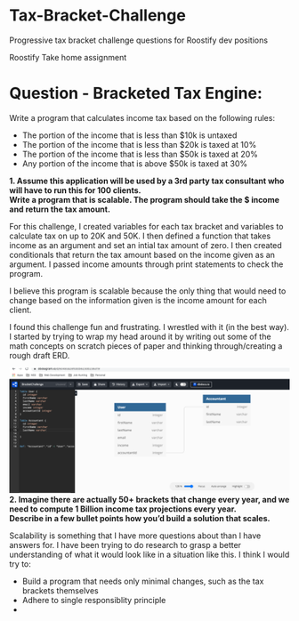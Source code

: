 # Tax-Bracket-Challenge

Progressive tax bracket challenge questions for Roostify dev positions

Roostify Take home assignment

# Question - Bracketed Tax Engine:

Write a program that calculates income tax based on the following rules:

- The portion of the income that is less than $10k is untaxed
- The portion of the income that is less than $20k is taxed at 10%
- The portion of the income that is less than $50k is taxed at 20%
- Any portion of the income that is above $50k is taxed at 30%

**1. Assume this application will be used by a 3rd party tax consultant who will have to run this for 100 clients.  
 Write a program that is scalable.
The program should take the $ income and return the tax amount.**

For this challenge, I created variables for each tax bracket and variables to calculate tax on up to 20K and 50K.
I then defined a function that takes income as an argument and set an intial tax amount of zero. I then created conditionals that return the tax amount based on the income given as an argument. I passed income amounts through print statements to check the program.

I believe this program is scalable because the only thing that would need to change based on the information given is the income amount for each client.

I found this challenge fun and frustrating. I wrestled with it (in the best way). I started by trying to wrap my head around it by writing out some of the math concepts on scratch pieces of paper and thinking through/creating a rough draft ERD.

![ERD](BracketERD.png)
**2. Imagine there are actually 50+ brackets that change every year, and we need to compute 1 Billion income tax projections every year.  
Describe in a few bullet points how you’d build a solution that scales.**

Scalability is something that I have more questions about than I have answers for. I have been trying to do research to grasp a better understanding of what it would look like in a situation like this. I think I would try to:

- Build a program that needs only minimal changes, such as the tax brackets themselves
- Adhere to single responsiblity principle
-
